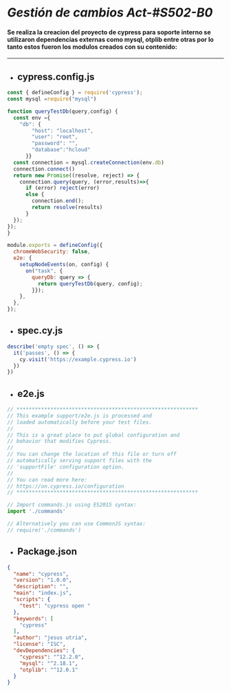 # ***Gestión de cambios Act-#S502-B0***  

#### Se realiza la creacion del proyecto de cypress para soporte interno se utilizaron dependencias externas como mysql, otplib entre otras por lo tanto estos fueron los modulos creados con su contenido:
------------------------

-  ## cypress.config.js


~~~ javascript
const { defineConfig } = require('cypress');
const mysql =require("mysql")

function queryTestDb(query,config) {
  const env ={
    "db": {
        "host": "localhost",
        "user": "root",
        "password": "",
        "database":"hcloud"
      }}
  const connection = mysql.createConnection(env.db)
  connection.connect()
  return new Promise((resolve, reject) => {
    connection.query(query, (error,results)=>{
      if (error) reject(error)   
      else {
        connection.end();
        return resolve(results)
      }
  });
});
}

module.exports = defineConfig({
  chromeWebSecurity: false, 
  e2e: {
    setupNodeEvents(on, config) {
      on("task", {
        queryDb: query => {
          return queryTestDb(query, config);
        }});
    },
  },
});
~~~

-  ## spec.cy.js
~~~ javascript
describe('empty spec', () => {
  it('passes', () => {
    cy.visit('https://example.cypress.io')
  })
})
~~~

-  ## e2e.js
~~~ javascript
// ***********************************************************
// This example support/e2e.js is processed and
// loaded automatically before your test files.
//
// This is a great place to put global configuration and
// behavior that modifies Cypress.
//
// You can change the location of this file or turn off
// automatically serving support files with the
// 'supportFile' configuration option.
//
// You can read more here:
// https://on.cypress.io/configuration
// ***********************************************************

// Import commands.js using ES2015 syntax:
import './commands'

// Alternatively you can use CommonJS syntax:
// require('./commands')
~~~

-  ## Package.json
~~~ json
{
  "name": "cypress",
  "version": "1.0.0",
  "description": "",
  "main": "index.js",
  "scripts": {
    "test": "cypress open "
  },
  "keywords": [
    "cypress"
  ],
  "author": "jesus utria",
  "license": "ISC",
  "devDependencies": {
    "cypress": "^12.2.0",
    "mysql": "^2.18.1",
    "otplib": "^12.0.1"
  }
}
~~~

